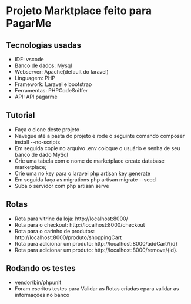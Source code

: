 <h1>Projeto Marktplace feito para PagarMe</h1>
<h2>Tecnologias usadas</h2>
    <ul>
        <li>IDE: vscode</li>
        <li>Banco de dados: Mysql</li>
        <li>Webserver: Apache(default do laravel)</li>
        <li>Linguagem: PHP</li>
        <li>Framework: Laravel e bootstrap</li>
        <li>Ferramentas: PHPCodeSniffer</li>
        <li>API: API pagarme</li>
    </ul>
<h2>Tutorial</h2>
    <ul>
        <li>Faça o clone deste projeto</li>
        <li>Navegue até a pasta do projeto e rode o seguinte comando composer install --no-scripts</li>
        <li>Em seguida copie no arquivo .env coloque o usuário e senha de seu banco de dado MySql</li>
        <li>Crie uma tabela com o nome de marketplace create database marketplace;</li>
        <li>Crie uma no key para o laravel php artisan key:generate</li>
        <li>Em seguida faça as migrations php artisan migrate --seed</li>
        <li>Suba o servidor com php artisan serve</li>
    </ul>

<h2>Rotas</h2>
    <ul>
        <li>Rota para vitrine da loja: http://localhost:8000/</li>
        <li>Rota para o checkout: http://localhost:8000/checkout</li>
        <li>Rota para o carinho de produtos: http://localhost:8000/produto/shoppingCart</li>
        <li>Rota para adicionar um produto: http://localhost:8000/addCart/{id}</li>
        <li>Rota para adicionar um produto: http://localhost:8000/remove/{id}.</li>
    </ul>

<h2>Rodando os testes</h2>
    <ul>
        <li>vendor/bin/phpunit</li>
        <li>Foram escritos testes para Validar as Rotas criadas epara validar as informações no banco</li>
    </ul>
